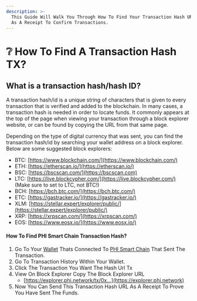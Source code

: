 ```yaml
---
description: >-
  This Guide Will Walk You Through How To Find Your Transaction Hash URL To Use
  As A Receipt To Confirm Transactions.
---
```


# ❔ How To Find A Transaction Hash TX?

## What is a transaction hash/hash ID?

A transaction hash/id is a unique string of characters that is given to every transaction that is verified and added to the blockchain. In many cases, a transaction hash is needed in order to locate funds. It commonly appears at the top of the page when viewing your transaction through a block explorer website, or can be found by copying the URL from that same page.&#x20;

Depending on the type of digital currency that was sent, you can find the transaction hash/id by searching your wallet address on a block explorer. Below are some suggested block explorers:



* BTC: [https://www.blockchain.com/](https://www.blockchain.com/)
* ETH: [https://etherscan.io/](https://etherscan.io/)
* BSC: [https://bscscan.com/](https://bscscan.com)
* LTC: [https://live.blockcypher.com/](https://live.blockcypher.com/) (Make sure to set to LTC, not BTC!)
* BCH: [https://bch.btc.com/](https://bch.btc.com/)
* ETC: [https://gastracker.io/](https://gastracker.io/)
* XLM: [https://stellar.expert/explorer/public/](https://stellar.expert/explorer/public/)
* XRP: [https://xrpscan.com/](https://xrpscan.com/)
* EOS: [https://www.eosx.io/](https://www.eosx.io/)

#### How To Find PHI Smart Chain Transaction Hash?

1. Go To Your [Wallet](../compatible-wallets/) Thats Connected To [PHI Smart Chain](../compatible-wallets/create-smart-chain-wallet/additional-phi-wallet-setup/) That Sent The Transaction.
2. Go To Transaction History Within Your Wallet.
3. Click The Transaction You Want The Hash Url Tx
4. View On Block Explorer Copy The Block Explorer URL
   * [https://explorer.phi.network/tx/0x...](https://explorer.phi.network)
5. Now You Can Send This Transaction Hash URL As A Receipt To Prove You Have Sent The Funds.&#x20;
